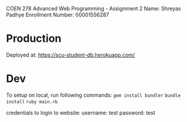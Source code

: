 COEN 278 Advanced Web Programming - Assignment 2
Name: Shreyas Padhye
Enrollment Number: 00001556287

# Production
Deployed at: https://scu-student-db.herokuapp.com/

# Dev
To setup on local, run following commands:
`gem install bundler`
`bundle install`
`ruby main.rb`

credentials to login to website:
username: test
password: test
